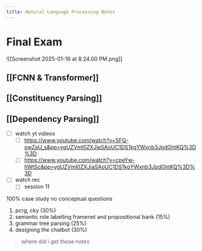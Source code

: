 ```yaml
---
title: Natural Language Processing Notes
---
```

# Final Exam

![[Screenshot 2025-01-16 at 8.24.00 PM.png]]
## [[FCNN & Transformer]]
## [[Constituency Parsing]]
## [[Dependency Parsing]]

- [ ] watch yt videos
	- [ ] https://www.youtube.com/watch?v=SFQ-owZaU_s&pp=ygUZVml0ZXJiaSAoUC1DS1kgYWxnb3JpdGhtKQ%3D%3D
	- [ ] https://www.youtube.com/watch?v=cpeYw-hWtSc&pp=ygUZVml0ZXJiaSAoUC1DS1kgYWxnb3JpdGhtKQ%3D%3D
- [ ] watch rec
	- [ ] session 11

100% case study no conceptual questions

1. pcrg, cky (30%)
2. semantic role labelling framenet and propositional bank (15%)
3. grammar tree parsing (25%)
4. designing the chatbot (30%)

> where did i get these notes
